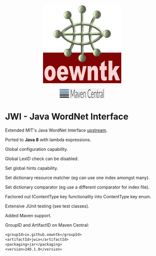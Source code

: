 <p align="center">
<img width="256" height="256" src="images/oewntk.png">
</p>
<p align="center">
<img width="150" src="images/mavencentral.png">
</p>

# JWI - Java WordNet Interface

Extended MIT's Java WordNet Interface [upstream](https://projects.csail.mit.edu/jwi/).

Ported to **Java 8** with lambda expressions.

Global configuration capability.

Global LexID check can be disabled.

Set global hints capability.

Set dictionary resource matcher (eg can use one index amongst many).

Set dictionary comparator (eg use a different comparator for index file).

Factored out IContentType key functionality into ContentType key enum.

Extensive JUnit testing (see test classes).

Added Maven support.

GroupID and ArtifactID on Maven Central:

	<groupId>io.github.oewntk</groupId>
	<artifactId>jwix</artifactId>
	<packaging>jar</packaging>
	<version>240.1.0</version>